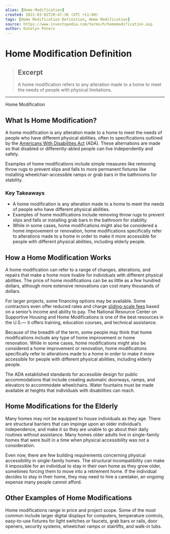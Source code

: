 ```yaml
---
alias: [Home Modification]
created: 2021-03-02T20:47:36 (UTC +11:00)
tags: [Home Modification Definition, Home Modification]
source: https://www.investopedia.com/terms/h/homemodification.asp
author: Katelyn Peters
---
```


# Home Modification Definition

> ## Excerpt
> A home modification refers to any alteration made to a home to meet the needs of people with physical limitations.

---

Home Modification
## What Is Home Modification?

A home modification is any alteration made to a home to meet the needs of people who have different physical abilities, often to specifications outlined by the [Americans With Disabilities Act](https://www.investopedia.com/terms/a/americans-with-disabilities-act-ada.asp) (ADA). These alternations are made so that disabled or differently-abled people can live independently and safely.

Examples of home modifications include simple measures like removing throw rugs to prevent slips and falls to more permanent fixtures like installing wheelchair-accessible ramps or grab bars in the bathrooms for stability.

### Key Takeaways

-   A home modification is any alteration made to a home to meet the needs of people who have different physical abilities.
-   Examples of home modifications include removing throw rugs to prevent slips and falls or installing grab bars in the bathroom for stability.
-   While in some cases, home modifications might also be considered a home improvement or renovation, home modifications specifically refer to alterations made to a home in order to make it more accessible for people with different physical abilities, including elderly people.

## How a Home Modification Works

A home modification can refer to a range of changes, alterations, and repairs that make a home more livable for individuals with different physical abilities. The price of home modifications can be as little as a few hundred dollars, although more extensive renovations can cost many thousands of dollars.

For larger projects, some financing options may be available. Some contractors even offer reduced rates and charge [sliding-scale fees](https://www.investopedia.com/terms/s/sliding-scale.asp) based on a senior’s income and ability to pay. The National Resource Center on Supportive Housing and Home Modifications is one of the best resources in the U.S.— it offers training, education courses, and technical assistance.

Because of the breadth of the term, some people may think that home modifications include any type of home improvement or home renovation. While in some cases, home modifications might also be considered a home improvement or renovation, home modifications specifically refer to alterations made to a home in order to make it more accessible for people with different physical abilities, including elderly people.

The ADA established standards for accessible design for public accommodations that include creating automatic doorways, ramps, and elevators to accommodate wheelchairs. Water fountains must be made available at heights that individuals with disabilities can reach.

## Home Modifications for the Elderly

Many homes may not be equipped to house individuals as they age. There are structural barriers that can impinge upon an older individual’s independence, and make it so they are unable to go about their daily routines without assistance. Many homes older adults live in single-family homes that were built in a time when physical accessibility was not a consideration.

Even now, there are few building requirements concerning physical accessibility in single-family homes. The structural incompatibility can make it impossible for an individual to stay in their own home as they grow older, sometimes forcing them to move into a retirement home. If the individual decides to stay in their home, they may need to hire a caretaker, an ongoing expense many people cannot afford.

## Other Examples of Home Modifications

Home modifications range in price and project scope. Some of the most common include larger digital displays for computers, temperature controls, easy-to-use fixtures for light switches or faucets, grab bars or rails, door openers, security systems, wheelchair ramps or stairlifts, and walk-in tubs.
